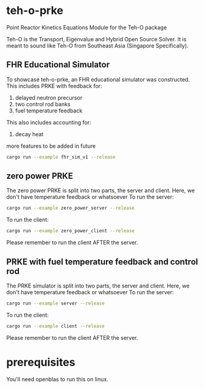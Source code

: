# teh-o-prke
Point Reactor Kinetics Equations Module for the Teh-O package

Teh-O is the Transport, Eigenvalue and Hybrid Open Source Solver. It is meant to 
sound like Teh-O from Southeast Asia (Singapore Specifically).

## FHR Educational Simulator

To showcase teh-o-prke, an FHR educational simulator was constructed.
This includes PRKE with feedback for:

1. delayed neutron precursor
2. two control rod banks
3. fuel temperature feedback

This also includes accounting for:
1. decay heat

more features to be added in future


```sh
cargo run --example fhr_sim_v1 --release
```


## zero power PRKE
The zero power PRKE is split into two parts, the server and client.
Here, we don't have temperature feedback or whatsoever
To run the server:

```sh
cargo run --example zero_power_server --release
```

To run the client:

```sh
cargo run --example zero_power_client --release
```

Please remember to run the client AFTER the server.


## PRKE with fuel temperature feedback and control rod
The PRKE simulator is split into two parts, the server and client.
Here, we don't have temperature feedback or whatsoever
To run the server:

```sh
cargo run --example server --release
```

To run the client:

```sh
cargo run --example client --release
```

Please remember to run the client AFTER the server.

# prerequisites

You'll need openblas to run this on linux.


